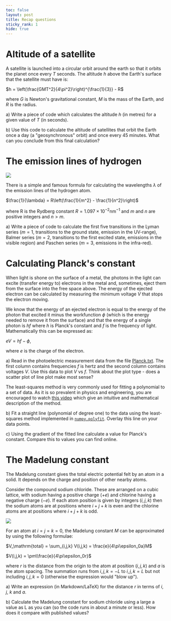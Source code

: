 ```yaml
---
toc: false
layout: post
title: Recap questions
sticky_rank: 1
hide: true
---
```


# Altitude of a satellite

A satellite is launched into a circular orbit around the earth so that it orbits the planet once every $T$ seconds. The altitude $h$ above the Earth's surface that the satellite must have is:

$h = \left(\frac{GMT^2}{4\pi^2}\right)^{\frac{1}{3}} - R$

where $G$ is Newton's gravitational constant, $M$ is the mass of the Earth, and $R$ is the radius.

a) Write a piece of code which calculates the altitude $h$ (in metres) for a given value of $T$ (in seconds).

b) Use this code to calculate the altitude of satellites that orbit the Earth once a day (a "geosynchronous" orbit) and once every 45 minutes. What can you conclude from this final calculation?

# The emission lines of hydrogen

![](https://nu-cem.github.io/CompPhys/images/hydrogen_emission.png)

There is a simple and famous formula for calculating the wavelengths $\lambda$ of the emission lines of the hydrogen atom.

$\frac{1}{\lambda} = R\left(\frac{1}{m^2} - \frac{1}{n^2}\right)$

where R is the Rydberg constant $R = 1.097\times 10^{-2}\mathrm{nm}^{-1}$ and $m$ and $n$ are positive integers and $n>m$.

a) Write a piece of code to calculate the first five transitions in the Lyman series ($m=1$, transitions to the ground state, emission in the UV-range), Balmer series ($m=2$, transitions to the first excited state, emissions in the visible region) and Paschen series ($m=3$, emissions in the infra-red).

# Calculating Planck's constant

When light is shone on the surface of a metal, the photons in the light can excite (transfer energy to) electrons in the metal and, sometimes, eject them from the surface into the free space above. The energy of the ejected electron can be calculated by measuring the minimum voltage $V$ that stops the electron moving.

We know that the energy of an ejected electron is equal to the energy of the photon that excited it minus the workfunction $\phi$ (which is the energy needed to remove it from the surface) and that the energy of a single photon is $hf$ where $h$ is Planck's constant and $f$ is the frequency of light. Mathematically this can be expressed as:

$eV = hf - \phi$,

where $e$ is the charge of the electron.

a) Read in the photoelectric measurement data from the file [Planck.txt](https://nu-cem.github.io/CompPhys/data/Planck.txt). The first column contains frequencies $f$ is hertz and the second column contains voltages $V$. Use this data to plot $V$ vs $f$. Think about the plot type - does a scatter plot of line plot make most sense?

The least-squares method is very commonly used for fitting a polynomial to a set of data. As it is so prevalent in physics and engineering, you are encouraged to watch [this video](https://www.youtube.com/watch?v=YwZYSTQs-Hk) which give an intuitive and mathematical description of the method. 

b) Fit a straight line (polynomial of degree one) to the data using the least-squares method implemented in [`numpy.polyfit`](https://numpy.org/doc/stable/reference/generated/numpy.linalg.lstsq.html). Overlay this line on your data points. 

c) Using the gradient of the fitted line calculate a value for Planck's constant. Compare this to values you can find online.

# The Madelung constant

The Madelung constant gives the total electric potential felt by an atom in a solid. It depends on the charge and position of other nearby atoms.

Consider the compound sodium chloride. These are arranged on a cubic lattice, with sodium having a positive charge ($+e$) and chlorine having a negative charge ($-e$). If each atom position is given by integers $(i,j,k)$ then the sodium atoms are at positions where $i+j+k$ is even and the chlorine atoms are at positions where $i+j+k$ is odd.

![](https://nu-cem.github.io/CompPhys/images/NaCl.png)

For an atom at $i=j=k=0$, the Madelung constant $M$ can be approximated by using the following formulae:

$V_\mathrm{total} = \sum_{i,j,k} V(i,j,k) = \frac{e}{4\pi\epsilon_0a}M$

$V(i,j,k) = \pm\\frac{e}{4\pi\epsilon_0r}$

where $r$ is the distance from the origin to the atom at position $(i,j,k)$ and $a$ is the atom spacing. The summation runs from $i,j,k=-L$ to $i,j,k=L$ but not including $i,j,k=0$ (otherwise the expression would "blow up").

a) Write an expression (in Markdown/LaTeX) for the distance $r$ in terms of $i$, $j$, $k$ and $a$.

b) Calculate the Madelung constant for sodium chloride using a large a value as L as you can (so the code runs in about a minute or less). How does it compare with published values?
